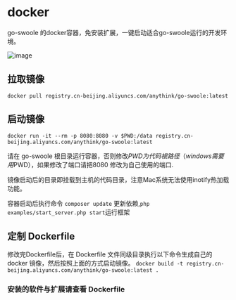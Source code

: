 # docker
go-swoole 的docker容器，免安装扩展，一键启动适合go-swoole运行的开发环境。

![image](https://github.com/go-swoole/docker/blob/master/cover/1.jpg)

## 拉取镜像

 `docker pull registry.cn-beijing.aliyuncs.com/anythink/go-swoole:latest` 

## 启动镜像

 `docker run -it --rm -p 8080:8080 -v $PWD:/data registry.cn-beijing.aliyuncs.com/anythink/go-swoole:latest` 
 
请在 go-swoole 根目录运行容器，否则修改$PWD为代码根路径（windows需要用%cd%替换$PWD），如果修改了端口请把8080 修改为自己使用的端口.

镜像启动后的目录即挂载到主机的代码目录，注意Mac系统无法使用inotify热加载功能。

容器启动后执行命令 `composer update` 更新依赖,`php examples/start_server.php start`运行框架
 
 
 ## 定制 Dockerfile
 
 修改完Dockerfile后，在 Dockerfile 文件同级目录执行以下命令生成自己的docker 镜像，然后按照上面的方式启动镜像。
 `docker build -t registry.cn-beijing.aliyuncs.com/anythink/go-swoole:latest . `
 
 
 ### 安装的软件与扩展请查看 Dockerfile
